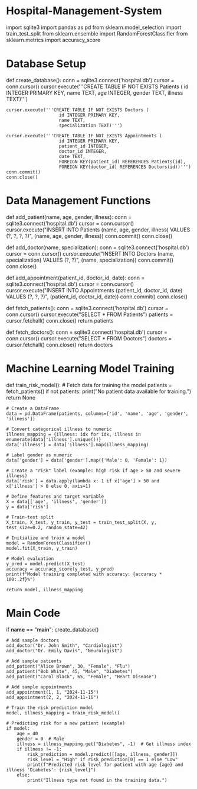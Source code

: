 # Hospital-Management-System
import sqlite3
import pandas as pd
from sklearn.model_selection import train_test_split
from sklearn.ensemble import RandomForestClassifier
from sklearn.metrics import accuracy_score

# Database Setup
def create_database():
    conn = sqlite3.connect('hospital.db')
    cursor = conn.cursor()
    cursor.execute('''CREATE TABLE IF NOT EXISTS Patients (
                        id INTEGER PRIMARY KEY,
                        name TEXT,
                        age INTEGER,
                        gender TEXT,
                        illness TEXT)''')
    
    cursor.execute('''CREATE TABLE IF NOT EXISTS Doctors (
                        id INTEGER PRIMARY KEY,
                        name TEXT,
                        specialization TEXT)''')
    
    cursor.execute('''CREATE TABLE IF NOT EXISTS Appointments (
                        id INTEGER PRIMARY KEY,
                        patient_id INTEGER,
                        doctor_id INTEGER,
                        date TEXT,
                        FOREIGN KEY(patient_id) REFERENCES Patients(id),
                        FOREIGN KEY(doctor_id) REFERENCES Doctors(id))''')
    conn.commit()
    conn.close()

# Data Management Functions
def add_patient(name, age, gender, illness):
    conn = sqlite3.connect('hospital.db')
    cursor = conn.cursor()
    cursor.execute("INSERT INTO Patients (name, age, gender, illness) VALUES (?, ?, ?, ?)",
                   (name, age, gender, illness))
    conn.commit()
    conn.close()

def add_doctor(name, specialization):
    conn = sqlite3.connect('hospital.db')
    cursor = conn.cursor()
    cursor.execute("INSERT INTO Doctors (name, specialization) VALUES (?, ?)", (name, specialization))
    conn.commit()
    conn.close()

def add_appointment(patient_id, doctor_id, date):
    conn = sqlite3.connect('hospital.db')
    cursor = conn.cursor()
    cursor.execute("INSERT INTO Appointments (patient_id, doctor_id, date) VALUES (?, ?, ?)",
                   (patient_id, doctor_id, date))
    conn.commit()
    conn.close()

def fetch_patients():
    conn = sqlite3.connect('hospital.db')
    cursor = conn.cursor()
    cursor.execute("SELECT * FROM Patients")
    patients = cursor.fetchall()
    conn.close()
    return patients

def fetch_doctors():
    conn = sqlite3.connect('hospital.db')
    cursor = conn.cursor()
    cursor.execute("SELECT * FROM Doctors")
    doctors = cursor.fetchall()
    conn.close()
    return doctors

# Machine Learning Model Training
def train_risk_model():
    # Fetch data for training the model
    patients = fetch_patients()
    if not patients:
        print("No patient data available for training.")
        return None

    # Create a DataFrame
    data = pd.DataFrame(patients, columns=['id', 'name', 'age', 'gender', 'illness'])

    # Convert categorical illness to numeric
    illness_mapping = {illness: idx for idx, illness in enumerate(data['illness'].unique())}
    data['illness'] = data['illness'].map(illness_mapping)
    
    # Label gender as numeric
    data['gender'] = data['gender'].map({'Male': 0, 'Female': 1})
    
    # Create a "risk" label (example: high risk if age > 50 and severe illness)
    data['risk'] = data.apply(lambda x: 1 if x['age'] > 50 and x['illness'] > 0 else 0, axis=1)

    # Define features and target variable
    X = data[['age', 'illness', 'gender']]
    y = data['risk']
    
    # Train-test split
    X_train, X_test, y_train, y_test = train_test_split(X, y, test_size=0.2, random_state=42)

    # Initialize and train a model
    model = RandomForestClassifier()
    model.fit(X_train, y_train)
    
    # Model evaluation
    y_pred = model.predict(X_test)
    accuracy = accuracy_score(y_test, y_pred)
    print(f"Model training completed with accuracy: {accuracy * 100:.2f}%")
    
    return model, illness_mapping

# Main Code
if __name__ == "__main__":
    create_database()
    
    # Add sample doctors
    add_doctor("Dr. John Smith", "Cardiologist")
    add_doctor("Dr. Emily Davis", "Neurologist")
    
    # Add sample patients
    add_patient("Alice Brown", 30, "Female", "Flu")
    add_patient("Bob White", 45, "Male", "Diabetes")
    add_patient("Carol Black", 65, "Female", "Heart Disease")
    
    # Add sample appointments
    add_appointment(1, 1, "2024-11-15")
    add_appointment(2, 2, "2024-11-16")
    
    # Train the risk prediction model
    model, illness_mapping = train_risk_model()
    
    # Predicting risk for a new patient (example)
    if model:
        age = 40
        gender = 0  # Male
        illness = illness_mapping.get("Diabetes", -1)  # Get illness index
        if illness != -1:
            risk_prediction = model.predict([[age, illness, gender]])
            risk_level = "High" if risk_prediction[0] == 1 else "Low"
            print(f"Predicted risk level for patient with age {age} and illness 'Diabetes': {risk_level}")
        else:
            print("Illness type not found in the training data.")
